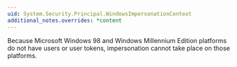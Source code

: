 ```yaml
---
uid: System.Security.Principal.WindowsImpersonationContext
additional_notes.overrides: *content
---
```


<p>Because Microsoft Windows 98 and Windows Millennium Edition platforms do not have users or user tokens, impersonation cannot take place on those platforms.</p>


